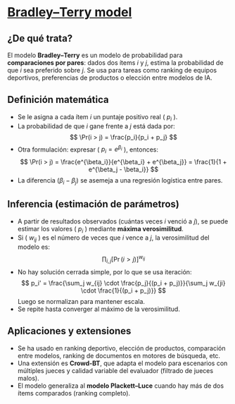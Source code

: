 # [Bradley–Terry model](https://en.wikipedia.org/wiki/Bradley%E2%80%93Terry_model)

## ¿De qué trata?

El modelo **Bradley–Terry** es un modelo de probabilidad para **comparaciones por pares**: dados dos ítems *i* y *j*, estima la probabilidad de que *i* sea preferido sobre *j*.
Se usa para tareas como ranking de equipos deportivos, preferencias de productos o elección entre modelos de IA.

## Definición matemática

* Se le asigna a cada ítem *i* un puntaje positivo real ( $p_i$ ).
* La probabilidad de que *i* gane frente a *j* está dada por:
  $$
  \Pr(i > j) = \frac{p_i}{p_i + p_j}
  $$
* Otra formulación: expresar ( $p_i = e^{\beta_i}$ ), entonces:
  $$
  \Pr(i > j) = \frac{e^{\beta_i}}{e^{\beta_i} + e^{\beta_j}} = \frac{1}{1 + e^{\beta_j - \beta_i}}
  $$
* La diferencia ($\beta_i - \beta_j$) se asemeja a una regresión logística entre pares.

## Inferencia (estimación de parámetros)

* A partir de resultados observados (cuántas veces *i* venció a *j*), se puede estimar los valores ( $p_i$ ) mediante **máxima verosimilitud**.
* Si ( $w_{ij}$ ) es el número de veces que *i* vence a *j*, la verosimilitud del modelo es:
  $$
  \prod_{i,j} [\Pr(i > j)]^{w_{ij}}
  $$
* No hay solución cerrada simple, por lo que se usa iteración:
  $$
  p_i' = \frac{\sum_j w_{ij} \cdot \frac{p_j}{(p_i + p_j)}}{\sum_j w_{ji} \cdot \frac{1}{(p_i + p_j)}}
  $$
  Luego se normalizan para mantener escala.
* Se repite hasta converger al máximo de la verosimilitud.

## Aplicaciones y extensiones

* Se ha usado en ranking deportivo, elección de productos, comparación entre modelos, ranking de documentos en motores de búsqueda, etc.
* Una extensión es **Crowd-BT**, que adapta el modelo para escenarios con múltiples jueces y calidad variable del evaluador (filtrado de jueces malos).
* El modelo generaliza al **modelo Plackett–Luce** cuando hay más de dos ítems comparados (ranking completo).
